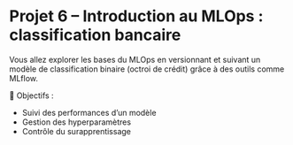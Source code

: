 # Projet 6 – Introduction au MLOps : classification bancaire

Vous allez explorer les bases du MLOps en versionnant et suivant un modèle de classification binaire (octroi de crédit) grâce à des outils comme MLflow.

🔧 Objectifs :
- Suivi des performances d’un modèle
- Gestion des hyperparamètres
- Contrôle du surapprentissage
